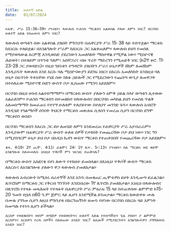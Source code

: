 ```yaml
---
title:  ሁለተኛ ዕድል
date:   01/07/2024
---
```


`የሐዋ. ሥራ 15:36–39ን ያንብቡ። ጳውሎስ ዮሐንስ ማርቆስን አልቀበል ያለው ለምን ነበር? በርናባስ ሁለተኛ ዕድል የሰጠውስ ለምን ነበር?`

ጳውሎስ ወጣቱን ሰው አልቀበል ያለበት ምክንያት በሐዋርያት ሥራ 15፡ 38 ላይ ተሰጥቷል። ማርቆስ ከእነርሱ ተለይቷል፣ በአገልግሎት ሥራም ከእነርሱ ጋር አልቀጠለም። ጳውሎስ ይህን የመሰለ የማያወላውል እርምጃ እንዲወስድ ያደረገውን አመለካከት ማስተዋል የሚቻል ነው። ሚስዮናዊ ሕይወት፣ በተለይም በጥንቱ ዓለም፣ አስቸጋሪና ብዙ ጥረት ማድረግን የሚጠይቅ ነበር (ከ2ኛ ቆሮ. 11፡ 23-28 ጋር ያወዳድሩ)። የዚህ ዓይነቱን ተግዳሮት ያለበትን ሥራና ሁኔታዎች ሸክም ለመሸከም እንዲረዱት ጳውሎስ እንደ እርሱ ባሉ ሚስዮናውያን ይደገፍ ነበር። በእርሱ አመለካከት እንደዚህ ባለ ሁኔታ በፍጥነት ትቶአቸው የሄደ ሰው ከክፉ ኃይሎች ጋር የሚደረገውን የጨበጣ ውጊያ ለመዋጋት በተሰለፈው ሚስዮናዊ ቡድን ውስጥ ቦታ ሊሰጠው የሚገባ አይደለም።

በርናባስ በዚህ ሀሳብ አልተስማማም። በማርቆስ ውስጥ ያለውን ዕምቅ ኃይል ስላየ ወጣቱን ሊተወው አልፈለገም። ዮሐንስ ማርቆስን በተመለከተ በጳውሎስና በበርናባስ መካከል ይህን የመሰለ ጥልቅ አለመስማማት ከመፈጠሩ የተነሣ ሁለቱም ተለያይተው በተለያየ መንገድ ሄዱ። ጳውሎስ አብሮት እንዲሄድ የጎልማሶች ሰንበት ትህርት የማርቆስ መጽሐፍ ሲላስን የመረጠ ሲሆን በርናባስ ደግሞ ማርቆስን ወሰደ።

በርናባስ ማርቆስን ከእርሱ ጋር ይዞ ለመሄድ ለምን እንደመረጠ የሐዋርያት ሥራ አያብራራም። እንዲያውም በሐዋርያት ሥራ ውስጥ ሁለቱ ሰዎች የታዩበት የመጨረሻው ቦታ ይህ ነው። ነገር ግን በሚያስገርም ሁኔታ ይህ ቦታ በአዲስ ኪዳን ውስጥ ማርቆስ የተጠቀሰበት የመጨረሻው ቦታ አይደለም።

`ቆላ. 4፡10፤ 2ኛ ጢሞ. 4፡11፤ ፊልሞና 24፣ 1ኛ ጴጥ. 5፡:13ን ያንብቡ። ስለ ማርቆስ ወደ ቀድሞ አገልግሎቱ ስለመመለሱ እነዚህ ጥቅሶች ምን ዝርዝር ይጠቅሳሉ?`


በማርቆስ ውስጥ አስደናቂ የሆነ ለውጥ የተከሰተ ይመስላል። በእነዚህ ጥቅሶች ውስጥ ማርቆስ ለእርሱና ለአገልግሎቱ ያለውን ዋጋ ጳውሎስ ያመለክታል።

ጳውሎስ አብረውት ከሚሰሩ ሰራተኞች እንደ አንዱ በመቁጠር ጢሞቴዎስ ይዞት እንዲመጣ ይፈልጋል። ጴጥሮስም ከማርቆስ ጋር የቅርብ ግንኙነት እንደነበረው 1ኛ ጴጥሮስ ያመለክታል። እነዚህ በጳውሎስና በጴጥሮስ የተጻፉ መጻሕፍት የተጻፉት በሐዋርያት ሥራ ምዕራፍ 15 ላይ ከተጠቀሰው ልምምድ ከ15-20 ዓመት በኋላ በ60 ዓ.ም ጅምር ላይ ሊሆን እንደሚችል ይገመታል። ማርቆስ ከውድቀቱ ሙሉ በሙሉ ያገገመ ሲሆን ለዚህ ምክንያቱ በእርግጠኝነት ዘመዱ የሆነው በርናባስ በእርሱ ላይ እምነት ከመጣሉ የተነሳ ሊሆን ይችላል።

`እርስዎ የወደቁበትን ወይም ወዳጅዎ የወደቀበትንና ሁለተኛ እድል የተሰጣችሁን ጊዜ ያስቡ። ያ ልምምድ እርስዎንና እርስዎን የረዱ ሰዎችን የለወጠው እንዴት ነበር? ለሌሎች የሚያደርጉትን አገልግሎትዎን ያሻሻለውስ እንዴት ነበር?`
